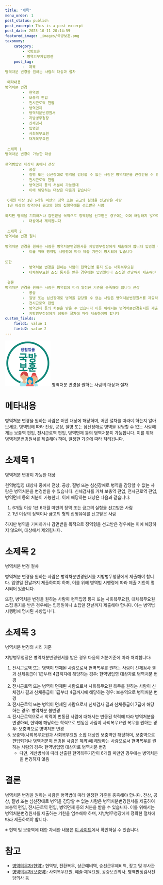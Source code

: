 ```yaml
---
title: "제목"
menu_order: 1
post_status: publish
post_excerpt: This is a post excerpt
post_date: 2023-10-11 20:14:59
featured_image: _images/국방보훈.png
taxonomy:
    category:
        - 국방보훈
        - 병역의무자입영전
    post_tag:
        -  제목
병역처분 변경을 원하는 사람의 대상과 절차

 메타내용
병역처분 변경
        -  현역병
        -  보충역 편입
        -  전시근로역 편입
        -  병역면제
        -  병역처분변경원서
        -  지방병무청장
        -  신체검사
        -  입영일
        -  사회복무요원
        -  대체복무요원

 소제목 1
병역처분 변경이 가능한 대상

현역병입영 대상자 중에서 전상
        -  공상
        -  질병 또는 심신장애로 병역을 감당할 수 없는 사람은 병역처분을 변경받을 수 있습니다 신체검사를 거쳐 보충역 편입
        -  전시근로역 편입
        -  병역면제 등의 처분이 가능한데
        -  이에 해당하는 대상은 다음과 같습니다

 6개월 이상 1년 6개월 미만의 징역 또는 금고의 실형을 선고받은 사람
 1년 이상의 징역이나 금고의 형의 집행유예를 선고받은 사람

하지만 병역을 기피하거나 감면받을 목적으로 징역형을 선고받은 경우에는 이에 해당하지 않으며
        -  대상에서 제외됩니다

 소제목 2
병역처분 변경 절차

병역처분 변경을 원하는 사람은 병역처분변경원서를 지방병무청장에게 제출해야 합니다 입영일 전날까지 제출하여야 하며
        -  이를 위해 병역법 시행령에 따라 제출 기한이 명시되어 있습니다

또한
        -  병역처분 변경을 원하는 사람이 현역입영 통지 또는 사회복무요원
        -  대체복무요원 소집 통지를 받은 경우에는 입영일이나 소집일 전날까지 제출해야 합니다 이는 병역법 시행령에 명시된 사항입니다

 결론
병역처분 변경을 원하는 사람은 병역법에 따라 일정한 기준을 충족해야 합니다 전상
        -  공상
        -  질병 또는 심신장애로 병역을 감당할 수 없는 사람은 병역처분변경원서를 제출하여 보충역 편입
        -  전시근로역 편입
        -  병역면제 등의 처분을 받을 수 있습니다 이를 위해서는 병역처분변경원서를 제출하는 기한을 엄수해야 하며
        -  지방병무청장에게 정확한 절차에 따라 제출하여야 합니다
custom_fields:
    field1: value 1
    field2: value 2
---
```


![국방보훈](/_images/국방보훈.png)
병역처분 변경을 원하는 사람의 대상과 절차

# 메타내용
병역처분 변경을 원하는 사람은 어떤 대상에 해당하며, 어떤 절차를 따라야 하는지 알아보세요. 병역법에 따라 전상, 공상, 질병 또는 심신장애로 병역을 감당할 수 없는 사람에게는 보충역 편입, 전시근로역 편입, 병역면제 등의 병역처분이 가능합니다. 이를 위해 병역처분변경원서를 제출해야 하며, 일정한 기준에 따라 처리됩니다.

# 소제목 1
병역처분 변경이 가능한 대상

현역병입영 대상자 중에서 전상, 공상, 질병 또는 심신장애로 병역을 감당할 수 없는 사람은 병역처분을 변경받을 수 있습니다. 신체검사를 거쳐 보충역 편입, 전시근로역 편입, 병역면제 등의 처분이 가능한데, 이에 해당하는 대상은 다음과 같습니다:

1. 6개월 이상 1년 6개월 미만의 징역 또는 금고의 실형을 선고받은 사람
2. 1년 이상의 징역이나 금고의 형의 집행유예를 선고받은 사람

하지만 병역을 기피하거나 감면받을 목적으로 징역형을 선고받은 경우에는 이에 해당하지 않으며, 대상에서 제외됩니다.

# 소제목 2
병역처분 변경 절차

병역처분 변경을 원하는 사람은 병역처분변경원서를 지방병무청장에게 제출해야 합니다. 입영일 전날까지 제출하여야 하며, 이를 위해 병역법 시행령에 따라 제출 기한이 명시되어 있습니다.

또한, 병역처분 변경을 원하는 사람이 현역입영 통지 또는 사회복무요원, 대체복무요원 소집 통지를 받은 경우에는 입영일이나 소집일 전날까지 제출해야 합니다. 이는 병역법 시행령에 명시된 사항입니다.

# 소제목 3
병역처분 변경의 처리 기준

지방병무청장은 병역처분변경원서를 받은 경우 다음의 처분기준에 따라 처리합니다:

1. 전시근로역 또는 병역이 면제된 사람으로서 현역복무를 원하는 사람이 신체검사 결과 신체등급이 1급부터 4급까지에 해당하는 경우: 현역병입영 대상자로 병역처분 변경
2. 전시근로역 또는 병역이 면제된 사람으로서 사회복무요원 복무를 원하는 사람이 신체검사 결과 신체등급이 1급부터 4급까지에 해당하는 경우: 보충역으로 병역처분 변경
3. 전시근로역 또는 병역이 면제된 사람으로서 신체검사 결과 신체등급이 7급에 해당하는 경우: 병역처분 불변경
4. 전시근로역으로서 학력이 변동된 사람에 대해서는 변동된 학력에 따라 병역처분을 변경하되, 현역에 해당하는 학력으로 변동된 사람이 사회복무요원 복무를 원하는 경우: 보충역으로 병역처분 변경
5. 보충역(사회복무요원과 사회복무요원 소집 대상인 보충역만 해당하며, 보충역으로 편입되거나 병역처분이 변경된 사람은 제외)에 해당하는 사람으로서 현역복무를 원하는 사람의 경우: 현역병입영 대상자로 병역처분 변경
   - 다만, 계산방식에 따라 산출된 현역복무기간이 6개월 미만인 경우에는 병역처분을 변경하지 않음

# 결론
병역처분 변경을 원하는 사람은 병역법에 따라 일정한 기준을 충족해야 합니다. 전상, 공상, 질병 또는 심신장애로 병역을 감당할 수 없는 사람은 병역처분변경원서를 제출하여 보충역 편입, 전시근로역 편입, 병역면제 등의 처분을 받을 수 있습니다. 이를 위해서는 병역처분변경원서를 제출하는 기한을 엄수해야 하며, 지방병무청장에게 정확한 절차에 따라 제출하여야 합니다.

※ 현역 및 보충역에 대한 자세한 내용은 [이 사이트](www.easylaw.go.kr)에서 확인하실 수 있습니다.

# 참고
- [병역의무자(현역)](링크): 현역병, 전환복무, 상근예비역, 승선근무예비역, 장교 및 부사관
- [병역의무자(보충역)](링크): 사회복무요원, 예술·체육요원, 공중보건의사, 병역판정검사전담의사 등
